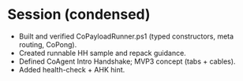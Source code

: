 # Session (condensed)
- Built and verified CoPayloadRunner.ps1 (typed constructors, meta routing, CoPong).
- Created runnable HH sample and repack guidance.
- Defined CoAgent Intro Handshake; MVP3 concept (tabs + cables).
- Added health-check + AHK hint.

